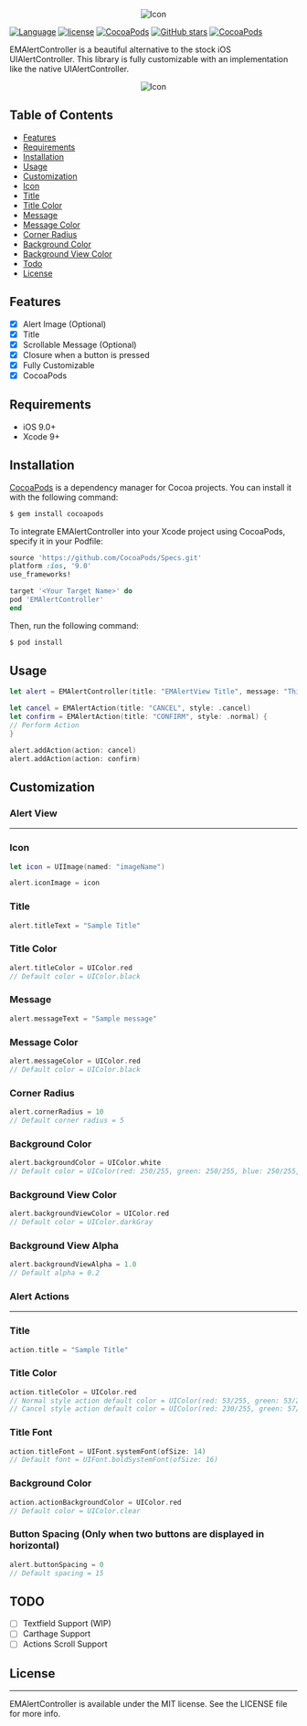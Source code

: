 <p align="center">
<img src="https://github.com/egmoll7/EMAlertController/blob/master/Images/EMAlertController.png" alt="Icon"/>
</p>

[![Language](https://img.shields.io/badge/Swift-4-orange.svg)]()
[![license](https://img.shields.io/github/license/mashape/apistatus.svg)]()
[![CocoaPods](https://img.shields.io/cocoapods/v/EMAlertController.svg)]()
[![GitHub stars](https://img.shields.io/github/stars/egmoll7/EMAlertController.svg)](https://github.com/egmoll7/EMAlertController/stargazers)
[![CocoaPods](https://img.shields.io/cocoapods/dt/EMAlertController.svg)]()

EMAlertController is a beautiful alternative to the stock iOS UIAlertController. This library is fully customizable with an implementation like the native UIAlertController.

<p align="center">
<img src="https://github.com/egmoll7/EMAlertController/blob/master/Images/alert.gif" alt="Icon"/>
</p>

## Table of Contents
* [Features](#features)
* [Requirements](#requirements)
* [Installation](#installation)
* [Usage](#usage)
* [Customization](#customization)
* [Icon](#icon)
* [Title](#title)
* [Title Color](#title-color)
* [Message](#message)
* [Message Color](#message-color)
* [Corner Radius](#corner-radius)
* [Background Color](#background-color)
* [Background View Color](#background-view-color)
* [Todo](#todo)
* [License](#license)

## Features
* [x] Alert Image (Optional)
* [x] Title
* [x] Scrollable Message (Optional)
* [x] Closure when a button is pressed
* [x] Fully Customizable
* [x] CocoaPods

## Requirements
* iOS 9.0+
* Xcode 9+

## Installation
[CocoaPods](http://cocoapods.org) is a dependency manager for Cocoa projects. You can install it with the following command:

```bash
$ gem install cocoapods
```

To integrate EMAlertController into your Xcode project using CocoaPods, specify it in your Podfile:

```ruby
source 'https://github.com/CocoaPods/Specs.git'
platform :ios, '9.0'
use_frameworks!

target '<Your Target Name>' do
pod 'EMAlertController'
end
```

Then, run the following command:

```bash
$ pod install
```

## Usage
```swift
let alert = EMAlertController(title: "EMAlertView Title", message: "This is a simple message for the EMAlertView")

let cancel = EMAlertAction(title: "CANCEL", style: .cancel)
let confirm = EMAlertAction(title: "CONFIRM", style: .normal) {
// Perform Action
}

alert.addAction(action: cancel)
alert.addAction(action: confirm)
```

## Customization

### Alert View
----------------

### Icon
```swift
let icon = UIImage(named: "imageName")

alert.iconImage = icon
```

### Title
```swift
alert.titleText = "Sample Title"
```

### Title Color
```swift
alert.titleColor = UIColor.red
// Default color = UIColor.black
```

### Message
```swift
alert.messageText = "Sample message"
```

### Message Color
```swift
alert.messageColor = UIColor.red
// Default color = UIColor.black
```

### Corner Radius
```swift
alert.cornerRadius = 10
// Default corner radius = 5
```

### Background Color
```swift
alert.backgroundColor = UIColor.white
// Default color = UIColor(red: 250/255, green: 250/255, blue: 250/255, alpha: 1.0)
```

### Background View Color
```swift
alert.backgroundViewColor = UIColor.red
// Default color = UIColor.darkGray
```

### Background View Alpha
```swift
alert.backgroundViewAlpha = 1.0
// Default alpha = 0.2
```

### Alert Actions
----------------

### Title
```swift
action.title = "Sample Title"
```

### Title Color
```swift
action.titleColor = UIColor.red
// Normal style action default color = UIColor(red: 53/255, green: 53/255, blue: 53/255, alpha: 1.0)
// Cancel style action default color = UIColor(red: 230/255, green: 57/255, blue: 70/255, alpha: 1.0)
```

### Title Font
```swift
action.titleFont = UIFont.systemFont(ofSize: 14)
// Default font = UIFont.boldSystemFont(ofSize: 16)
```

### Background Color
```swift
action.actionBackgroundColor = UIColor.red
// Default color = UIColor.clear
```

### Button Spacing (Only when two buttons are displayed in horizontal)
```swift
alert.buttonSpacing = 0
// Default spacing = 15
```

## TODO
* [ ] Textfield Support (WIP)
* [ ] Carthage Support
* [ ] Actions Scroll Support

## License
----------------
EMAlertController is available under the MIT license. See the LICENSE file for more info.
